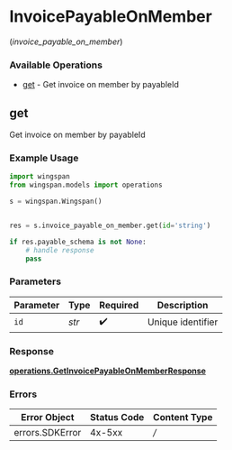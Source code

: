 # InvoicePayableOnMember
(*invoice_payable_on_member*)

### Available Operations

* [get](#get) - Get invoice on member by payableId

## get

Get invoice on member by payableId

### Example Usage

```python
import wingspan
from wingspan.models import operations

s = wingspan.Wingspan()


res = s.invoice_payable_on_member.get(id='string')

if res.payable_schema is not None:
    # handle response
    pass
```

### Parameters

| Parameter          | Type               | Required           | Description        |
| ------------------ | ------------------ | ------------------ | ------------------ |
| `id`               | *str*              | :heavy_check_mark: | Unique identifier  |


### Response

**[operations.GetInvoicePayableOnMemberResponse](../../models/operations/getinvoicepayableonmemberresponse.md)**
### Errors

| Error Object    | Status Code     | Content Type    |
| --------------- | --------------- | --------------- |
| errors.SDKError | 4x-5xx          | */*             |
